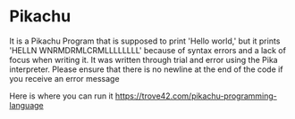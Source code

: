 # Pikachu
It is a Pikachu Program that is supposed to print 'Hello world,' but it prints 'HELLN WNRMDRMLCRMLLLLLLLL' because of syntax errors and a lack of focus when writing it.
It was written through trial and error using the Pika interpreter.
Please ensure that there is no newline at the end of the code if you receive an error message

Here is where you can run it
https://trove42.com/pikachu-programming-language
